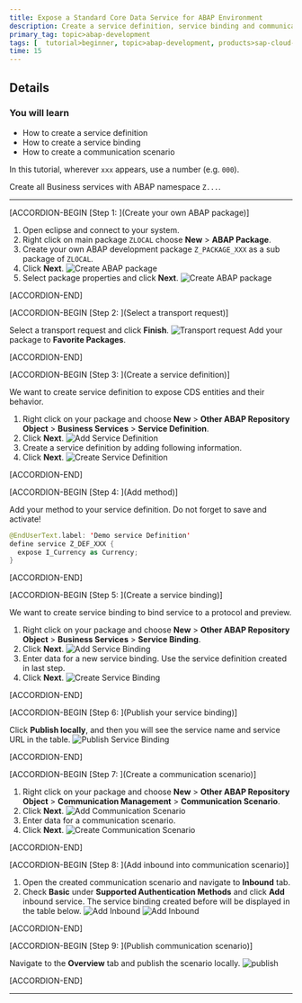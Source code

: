 ```yaml
---
title: Expose a Standard Core Data Service for ABAP Environment
description: Create a service definition, service binding and communication scenario to expose CDS entities in SAP Cloud Platform ABAP environment.
primary_tag: topic>abap-development
tags: [  tutorial>beginner, topic>abap-development, products>sap-cloud-platform ]
time: 15
---
```


## Details
### You will learn  
  - How to create a service definition
  - How to create a service binding
  - How to create a communication scenario

In this tutorial, wherever `xxx` appears, use a number (e.g. `000`).

Create all Business services with ABAP namespace `Z...`.

---

[ACCORDION-BEGIN [Step 1: ](Create your own ABAP package)]

1. Open eclipse and connect to your system.
2. Right click on main package `ZLOCAL` choose **New** > **ABAP Package**.
3. Create your own ABAP development package `Z_PACKAGE_XXX`  as a sub package of `ZLOCAL`.
4. Click **Next**.
![Create ABAP package](Picture1.png)
5. Select package properties and click **Next**.
![Create ABAP package](Picture2.png)

[ACCORDION-END]


[ACCORDION-BEGIN [Step 2: ](Select a transport request)]

Select a transport request and click **Finish**.
![Transport request](Picture3.png)
Add your package to **Favorite Packages**.

[ACCORDION-END]


[ACCORDION-BEGIN [Step 3: ](Create a service definition)]

We want to create service definition to expose CDS entities and their behavior.
1. Right click on your package and choose **New** > **Other ABAP Repository Object** > **Business Services** > **Service Definition**.
2. Click **Next**.
![Add Service Definition](Picture4.png)
3. Create a service definition by adding following information.
4. Click **Next**.
![Create Service Definition](Picture5.png)

[ACCORDION-END]


[ACCORDION-BEGIN [Step 4: ](Add method)]

Add your method to your service definition.
Do not forget to save and activate!

```swift
@EndUserText.label: 'Demo service Definition'
define service Z_DEF_XXX {
  expose I_Currency as Currency;
}
```

[ACCORDION-END]


[ACCORDION-BEGIN [Step 5: ](Create a service binding)]

We want to create service binding to bind service to a protocol and preview.
1. Right click on your package and choose **New** > **Other ABAP Repository Object** > **Business Services** > **Service Binding**.
2. Click **Next**.
![Add Service Binding](Picture6.png)
3. Enter data for a new service binding. Use the service definition created in last step.
4. Click **Next**.
![Create Service Binding](Picture7.png)

[ACCORDION-END]


[ACCORDION-BEGIN [Step 6: ](Publish your service binding)]

Click **Publish locally**, and then you will see the service name and service URL in the table.
![Publish Service Binding](Picture8.png)

[ACCORDION-END]


[ACCORDION-BEGIN [Step 7: ](Create a communication scenario)]

1. Right click on your package and choose **New** > **Other ABAP Repository Object** > **Communication Management** > **Communication Scenario**.
2. Click **Next**.
![Add Communication Scenario](Picture9.png)
3. Enter data for a communication scenario.
4. Click **Next**.
![Create Communication Scenario](Picture10.png)

[ACCORDION-END]


[ACCORDION-BEGIN [Step 8: ](Add inbound into communication scenario)]

1. Open the created communication scenario and navigate to **Inbound** tab.
2. Check **Basic** under **Supported Authentication Methods** and click **Add** inbound service. The service binding created before will be displayed in the table below.
![Add Inbound](Picture11.png)
![Add Inbound](Picture12.png)

[ACCORDION-END]


[ACCORDION-BEGIN [Step 9: ](Publish communication scenario)]

Navigate to the **Overview** tab and publish the scenario locally.
![publish](Picture13.png)

[ACCORDION-END]

---

